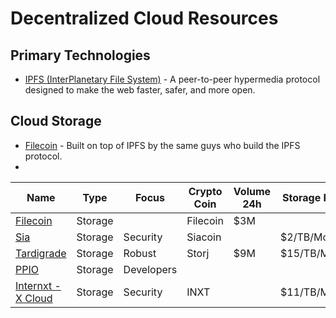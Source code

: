 # Decentralized Cloud Resources

## Primary Technologies

* [IPFS (InterPlanetary File System)](https://ipfs.io/) - A peer-to-peer hypermedia protocol designed to make the web faster, safer, and more open.

## Cloud Storage

* [Filecoin](https://filecoin.io/) - Built on top of IPFS by the same guys who build the IPFS protocol.
* 

|Name|Type|Focus|Crypto Coin|Volume 24h|Storage Price|
|-|-|-|-|-|-|
|[Filecoin](https://filecoin.io/)|Storage||Filecoin|$3M||
|[Sia](https://sia.tech/)|Storage|Security|Siacoin||$2/TB/Month|
|[Tardigrade](https://tardigrade.io/)|Storage|Robust|Storj|$9M|$15/TB/Month|
|[PPIO](https://www.pp.io/)|Storage|Developers||||
|[Internxt - X Cloud](https://www.pp.io/)|Storage|Security|INXT||$11/TB/Month|
